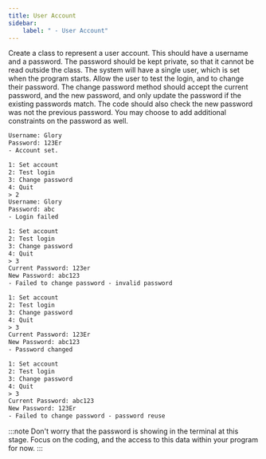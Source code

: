 ```yaml
---
title: User Account
sidebar:
    label: " - User Account"
---
```


Create a class to represent a user account. This should have a username and a password. The password should be kept private, so that it cannot be read outside the class. The system will have a single user, which is set when the program starts. Allow the user to test the login, and to change their password. The change password method should accept the current password, and the new password, and only update the password if the existing passwords match. The code should also check the new password was not the previous password. You may choose to add additional constraints on the password as well.

```txt
Username: Glory
Password: 123Er
- Account set.

1: Set account
2: Test login
3: Change password
4: Quit
> 2
Username: Glory
Password: abc
- Login failed

1: Set account
2: Test login
3: Change password
4: Quit
> 3
Current Password: 123er
New Password: abc123
- Failed to change password - invalid password

1: Set account
2: Test login
3: Change password
4: Quit
> 3
Current Password: 123Er
New Password: abc123
- Password changed

1: Set account
2: Test login
3: Change password
4: Quit
> 3
Current Password: abc123
New Password: 123Er
- Failed to change password - password reuse
```

:::note
Don't worry that the password is showing in the terminal at this stage. Focus on the coding, and the access to this data within your program for now.
:::
